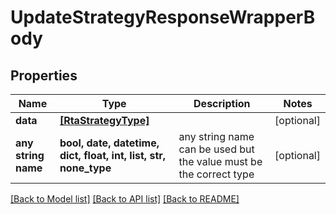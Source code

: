 # UpdateStrategyResponseWrapperBody


## Properties
Name | Type | Description | Notes
------------ | ------------- | ------------- | -------------
**data** | [**[RtaStrategyType]**](RtaStrategyType.md) |  | [optional] 
**any string name** | **bool, date, datetime, dict, float, int, list, str, none_type** | any string name can be used but the value must be the correct type | [optional]

[[Back to Model list]](../README.md#documentation-for-models) [[Back to API list]](../README.md#documentation-for-api-endpoints) [[Back to README]](../README.md)



